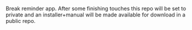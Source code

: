 Break reminder app. After some finishing touches this repo will be set to private and an installer+manual will be made available for download in a public repo.
